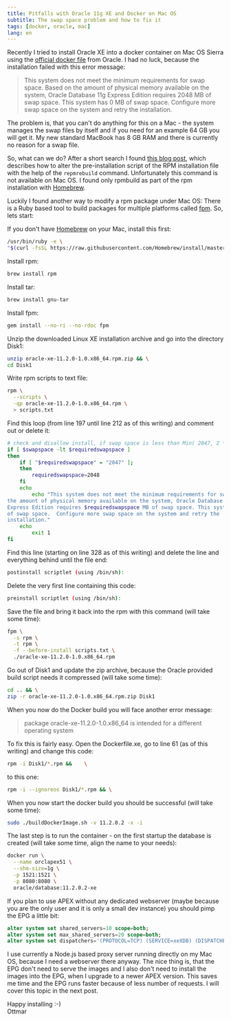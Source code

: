 ```yaml
---
title: Pitfalls with Oracle 11g XE and Docker on Mac OS
subtitle: The swap space problem and how to fix it
tags: [docker, oracle, mac]
lang: en
---
```


Recently I tried to install Oracle XE into a docker container on Mac OS Sierra using the [official docker file][1] from Oracle. I had no luck, because the installation failed with this error message:

> This system does not meet the minimum requirements for swap space. Based on the amount of physical memory available on the system, Oracle Database 11g Express Edition requires 2048 MB of swap space. This system has 0 MB of swap space. Configure more swap space on the system and retry the installation.

The problem is, that you can't do anything for this on a Mac - the system manages the swap files by itself and if you need for an example 64 GB you will get it. My new standard MacBook has 8 GB RAM and there is currently no reason for a swap file.

So, what can we do? After a short search I found [this blog post][2], which describes how to alter the pre-installation script of the RPM installation file with the help of the `repmrebuild` command. Unfortunately this command is not available on Mac OS. I found only rpmbuild as part of the rpm installation with [Homebrew][3].

Luckily I found another way to modify a rpm package under Mac OS: There is a Ruby based tool to build packages for multiple platforms called [fpm][4]. So, lets start:

If you don't have [Homebrew][3] on your Mac, install this first:

```bash
/usr/bin/ruby -e \
"$(curl -fsSL https://raw.githubusercontent.com/Homebrew/install/master/install)"
```

Install rpm:

```bash
brew install rpm
```

Install tar:

```bash
brew install gnu-tar
```

Install fpm:

```bash
gem install --no-ri --no-rdoc fpm
```

Unzip the downloaded Linux XE installation archive and go into the directory Disk1:

```bash
unzip oracle-xe-11.2.0-1.0.x86_64.rpm.zip && \
cd Disk1
```

Write rpm scripts to text file:

```bash
rpm \
  --scripts \
  -qp oracle-xe-11.2.0-1.0.x86_64.rpm \
  > scripts.txt
```

Find this loop (from line 197 until line 212 as of this writing) and comment out or delete it:

```bash
# check and disallow install, if swap space is less than Min( 2047, 2 * RAM)`
if [ $swapspace -lt $requiredswapspace ]
then
	if [ "$requiredswapspace" = "2047" ];
	then
		requiredswapspace=2048
	fi
	echo
        echo "This system does not meet the minimum requirements for swap space.  Based on
the amount of physical memory available on the system, Oracle Database 11g
Express Edition requires $requiredswapspace MB of swap space. This system has $swapspace MB
of swap space.  Configure more swap space on the system and retry the
installation."
	echo
        exit 1
fi
```

Find this line (starting on line 328 as of this writing) and delete the line and everything behind until the file end:

```bash
postinstall scriptlet (using /bin/sh):
```

Delete the very first line containing this code:

```bash
preinstall scriptlet (using /bin/sh):
```

Save the file and bring it back into the rpm with this command (will take some time):

```bash
fpm \
  -s rpm \
  -t rpm \
  -f --before-install scripts.txt \
  ./oracle-xe-11.2.0-1.0.x86_64.rpm
```

Go out of Disk1 and update the zip archive, because the Oracle provided build script needs it compressed (will take some time):

```bash
cd .. && \
zip -r oracle-xe-11.2.0-1.0.x86_64.rpm.zip Disk1
```

When you now do the Docker build you will face another error message:

> package oracle-xe-11.2.0-1.0.x86_64 is intended for a different operating system

To fix this is fairly easy. Open the Dockerfile.xe, go to line 61 (as of this writing) and change this code:

```bash
rpm -i Disk1/*.rpm &&    \
```
to this one:

```bash
rpm -i --ignoreos Disk1/*.rpm && \
```

When you now start the docker build you should be successful (will take some time):

```bash
sudo ./buildDockerImage.sh -v 11.2.0.2 -x -i
```

The last step is to run the container - on the first startup the database is created (will take some time, align the name to your needs):

```bash
docker run \
  --name orclapex51 \
  --shm-size=1g \
  -p 1521:1521 \
  -p 8080:8080 \
  oracle/database:11.2.0.2-xe
```

If you plan to use APEX without any dedicated webserver (maybe because you are the only user and it is only a small dev instance) you should pimp the EPG a little bit:

```sql
alter system set shared_servers=10 scope=both;
alter system set max_shared_servers=20 scope=both;
alter system set dispatchers='(PROTOCOL=TCP) (SERVICE=xeXDB) (DISPATCHERS=2)' scope=both;
```

I use currently a Node.js based proxy server running directly on my Mac OS, because I need a webserver there anyway. The nice thing is, that the EPG don\'t need to serve the images and I also don\'t need to install the images into the EPG, when I upgrade to a newer APEX version. This saves me time and the EPG runs faster because of less number of requests. I will cover this topic in the next post.

Happy installing :-)  
Ottmar

[1]: https://github.com/oracle/docker-images/blob/master/OracleDatabase/dockerfiles/11.2.0.2/Dockerfile.xe
[2]: https://www.elastichosts.com/blog/oracle-database-installation-on-a-container-running-centos/
[3]: https://brew.sh
[4]: https://github.com/jordansissel/fpm
